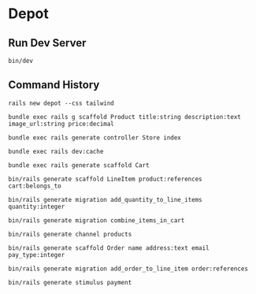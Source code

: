 # Depot

## Run Dev Server

`bin/dev`

## Command History

`rails new depot --css tailwind`

`bundle exec rails g scaffold Product title:string description:text image_url:string price:decimal`

`bundle exec rails generate controller Store index`

`bundle exec rails dev:cache`

`bundle exec rails generate scaffold Cart`

`bin/rails generate scaffold LineItem product:references cart:belongs_to`

`bin/rails generate migration add_quantity_to_line_items quantity:integer`

`bin/rails generate migration combine_items_in_cart`

`bin/rails generate channel products`

`bin/rails generate scaffold Order name address:text email pay_type:integer`

`bin/rails generate migration add_order_to_line_item order:references`

`bin/rails generate stimulus payment`
